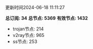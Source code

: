更新时间2024-06-18 11:11:27

**总订阅: 34**
**总节点: 5369**
**有效节点: 1432**
- trojan节点: 214
- v2ray节点: 965
- ss节点: 253
